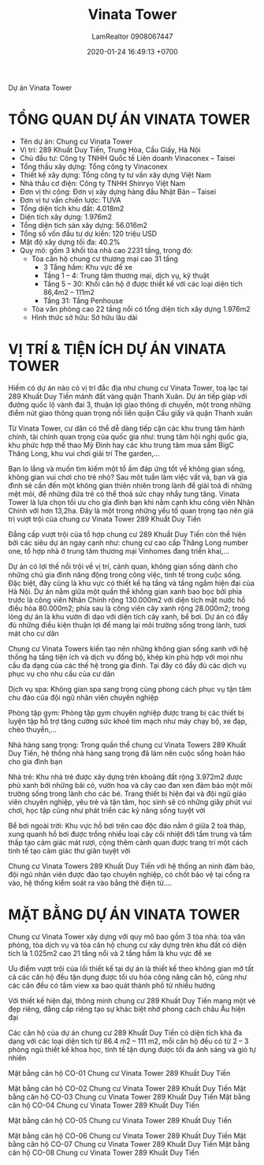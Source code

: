 ﻿---
layout: post
title:  "Vinata Tower"
description: LamRealtor 0908067447 bán dự án căn hộ chung cư Vinata Tower ở Hà Nội Cầu Giấy Trung Hòa Khuất Duy Tiến
image: /assets/roman-plaza/01-tong-quan.jpg
author: LamRealtor 0908067447
date:   2020-01-24 16:49:13 +0700
lang: vi
permalink: /ha-noi/cau-giay/trung-hoa/khuat-duy-tien/vinata-tower.html
excerpt_separator: <!--more-->
categories: ha-noi cau-giay trung-hoa khuat-duy-tien
tags: ban du-an can-ho chung-cu
---

Dự án Vinata Tower<!--more-->

# TỔNG QUAN DỰ ÁN VINATA TOWER

* Tên dự án: Chung cư Vinata Tower
* Vị trí: 289 Khuất Duy Tiến, Trung Hòa, Cầu Giấy, Hà Nội
* Chủ đầu tư: Công ty TNHH Quốc tế Liên doanh Vinaconex – Taisei
* Tổng thầu xây dựng: Tổng công ty Vinaconex
* Thiết kế xây dựng: Tổng công ty tư vấn xây dựng Việt Nam
* Nhà thầu cơ điện: Công ty TNHH Shinryo Việt Nam
* Đơn vị thi công: Đơn vị xây dựng hàng đầu Nhật Bản – Taisei
* Đơn vị tư vấn chiến lược: TUVA
* Tổng diện tích khu đất: 4.018m2
* Diện tích xây dựng: 1.976m2
* Tổng diện tích sàn xây dựng: 56.016m2
* Tổng số vốn đầu tư dự kiến: 120 triệu USD
* Mật độ xây dựng tối đa: 40.2%
* Quy mô: gồm 3 khối tòa nhà cao 2231 tầng, trong đó:
	+ Tòa căn hộ chung cư thương mại cao 31 tầng
		- 3 Tầng hầm: Khu vực để xe
		- Tầng 1 – 4: Trung tâm thương mại, dịch vụ, kỹ thuật
		- Tầng 5 – 30: Khối căn hộ ở được thiết kế với các loại diện tích 86,4m2 – 111m2
		- Tầng 31: Tầng Penhouse
	+ Tòa văn phòng cao 22 tầng nổi có tổng diện tích xây dựng 1.976m2
	+ Hình thức sở hữu: Sở hữu lâu dài

# VỊ TRÍ & TIỆN ÍCH DỰ ÁN VINATA TOWER

Hiếm có dự án nào có vị trí đắc địa như chung cư Vinata Tower, toạ lạc tại 289 Khuất Duy Tiến mảnh đất vàng quận Thanh Xuân. Dự án tiếp giáp với đường quốc lộ vành đai 3, thuận lợi giao thông di chuyển, một trong những điểm nút giao thông quan trọng nối liền quận Cầu giấy và quận Thanh xuân

Từ Vinata Tower, cư dân có thể dễ dàng tiếp cận các khu trung tâm hành chính, tài chính quan trọng của quốc gia như: trung tâm hội nghị quốc gia, khu phức hợp thể thao Mỹ Đình hay các khu trung tâm mua sắm BigC Thăng Long, khu vui chơi giải trí The garden,...

Bạn lo lắng và muốn tìm kiếm một tổ ấm đáp ứng tốt về không gian sống, không gian vui chơi cho trẻ nhỏ? Sau môt tuần làm việc vất vả, bạn và gia đình sẽ cần đến một không gian thiên nhiên trong lành để giải toả đi những mệt mỏi, để những đứa trẻ có thể thoả sức chạy nhẩy tung tăng. Vinata Tower là lựa chọn tối ưu cho gia đình bạn khi nằm cạnh khu công viên Nhân Chính với hơn 13,2ha. Đây là một trong những yếu tố quan trọng tạo nên giá trị vượt trội của chung cư Vinata Tower 289 Khuất Duy Tiến

Đẳng cấp vượt trội của tổ hợp chung cư 289 Khuất Duy Tiến còn thể hiện bởi các siêu dự án ngay cạnh như: chung cư cao cấp Thăng Long number one, tổ hợp nhà ở trung tâm thương mại Vinhomes đang triển khai,...

Dự án có lợi thế nổi trội về vị trí, cảnh quan, không gian sống dành cho những chủ gia đình năng động trong công việc, tinh tế trong cuộc sống. Đặc biệt, đây cũng là khu vực có thiết kế hạ tầng và tầng ngầm hiện đại của Hà Nội. Dự án nằm giữa một quần thể không gian xanh bao bọc bởi phía trước là công viên Nhân Chính rộng 130.000m2 với diện tích mặt nước hồ điều hòa 80.000m2; phía sau là công viên cây xanh rộng 28.000m2; trong lòng dự án là khu vườn đi dạo với diện tích cây xanh, bể bơi. Dự án có đầy đủ những điều kiện thuận lợi để mang lại môi trường sống trong lành, tươi mát cho cư dân

Chung cư Vinata Towers kiến tạo nên những không gian sống xanh với hệ thống hạ tầng tiện ích và dịch vụ đồng bộ, khép kín phù hợp với mọi nhu cầu đa dạng của các thế hệ trong gia đình. Tại đây có đầy đủ các dịch vụ phục vụ cho nhu cầu của cư dân

Dịch vụ spa: Không gian spa sang trọng cùng phong cách phục vụ tận tâm chu đáo của đội ngũ nhân viên chuyên nghiệp

Phòng tập gym: Phòng tập gym chuyên nghiệp được trang bị các thiết bị luyện tập hỗ trợ tăng cường sức khoẻ tim mạch như máy chạy bộ, xe đạp, chèo thuyền,…

Nhà hàng sang trọng: Trong quần thể chung cư Vinata Towers 289 Khuất Duy Tiến, hệ thống nhà hàng sang trọng đã làm nên cuộc sống hoàn hảo cho gia đình bạn

Nhà trẻ: Khu nhà trẻ được xây dựng trên khoảng đất rộng 3.972m2 được phủ xanh bởi những bãi cỏ, vườn hoa và cây cao đan xen đảm bảo một môi trường sống trong lành cho các bé. Trang thiết bị hiện đại và đội ngũ giáo viên chuyên nghiệp, yêu trẻ và tận tâm, học sinh sẽ có những giây phút vui chơi, học tập cũng như phát triển các kỹ năng sống tuyệt vời

Bể bơi ngoài trời: Khu vực hồ bơi trên cao độc đáo nằm ở giữa 2 toà tháp, xung quanh hồ bơi được trồng nhiều loại cây cối nhiệt đới tầm trung và tầm thấp tạo cảm giác mát rượi, cộng thêm cảnh quan được trang trí một cách tinh tế tạo cảm giác thư giãn tuyệt vời

Chung cư Vinata Towers 289 Khuất Duy Tiến với hệ thống an ninh đảm bảo, đội ngũ nhân viên được đào tạo chuyên nghiệp, có chốt bảo vệ tại cổng ra vào, hệ thống kiểm soát ra vào bằng thẻ điện từ….

# MẶT BẰNG DỰ ÁN VINATA TOWER

Chung cư Vinata Tower xây dựng với quy mô bao gồm 3 tòa nhà: tòa văn phòng, tòa dịch vụ và tòa căn hộ chung cư xây dựng trên khu đất có diện tích là 1.025m2 cao 21 tầng nổi và 2 tầng hầm là khu vực để xe

Ưu điểm vượt trội của lối thiết kế tại dự án là thiết kế theo không gian mở tất cả các căn hộ đều tận dụng được tối ưu hóa công năng căn hộ, cũng như các căn đều có tầm view xa bao quát thành phố từ nhiều hướng

Với thiết kế hiện đại, thông minh chung cư 289 Khuất Duy Tiến mang một vẻ đẹp riêng, đẳng cấp riêng tạo sự khác biệt nhờ phong cách châu Âu hiện đại

Các căn hộ của dự án chung cư 289 Khuất Duy Tiến có diện tích khá đa dạng với các loại diện tích từ 86.4 m2 – 111 m2, mỗi căn hộ đều có từ 2 – 3 phòng ngủ thiết kế khoa học, tinh tế tận dụng được tối đa ánh sáng và gió tự nhiên

Mặt bằng căn hộ CO-01 Chung cư Vinata Tower 289 Khuất Duy Tiến

Mặt bằng căn hộ CO-02 Chung cư Vinata Tower 289 Khuất Duy Tiến
Mặt bằng căn hộ CO-03 Chung cư Vinata Tower 289 Khuất Duy Tiến
Mặt bằng căn hộ CO-04 Chung cư Vinata Tower 289 Khuất Duy Tiến

Mặt bằng căn hộ CO-05 Chung cư Vinata Tower 289 Khuất Duy Tiến

Mặt bằng căn hộ CO-06 Chung cư Vinata Tower 289 Khuất Duy Tiến
Mặt bằng căn hộ CO-07 Chung cư Vinata Tower 289 Khuất Duy Tiến
Mặt bằng căn hộ CO-08 Chung cư Vinata Tower 289 Khuất Duy Tiến
